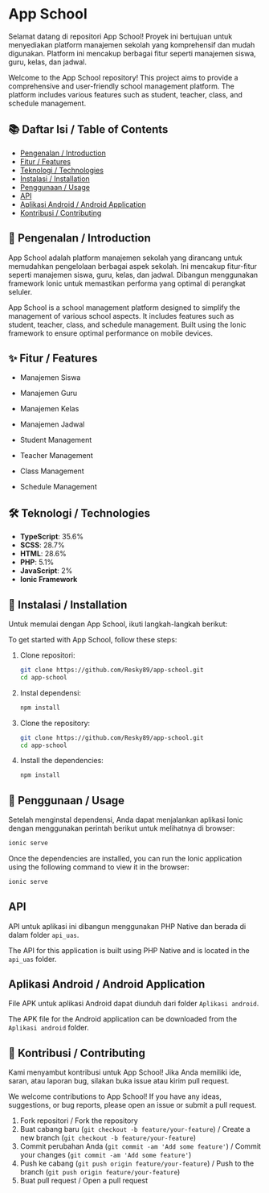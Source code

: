 # App School

Selamat datang di repositori App School! Proyek ini bertujuan untuk menyediakan platform manajemen sekolah yang komprehensif dan mudah digunakan. Platform ini mencakup berbagai fitur seperti manajemen siswa, guru, kelas, dan jadwal.

Welcome to the App School repository! This project aims to provide a comprehensive and user-friendly school management platform. The platform includes various features such as student, teacher, class, and schedule management.

## 📚 Daftar Isi / Table of Contents

- [Pengenalan / Introduction](#pengenalan--introduction)
- [Fitur / Features](#fitur--features)
- [Teknologi / Technologies](#teknologi--technologies)
- [Instalasi / Installation](#instalasi--installation)
- [Penggunaan / Usage](#penggunaan--usage)
- [API](#api)
- [Aplikasi Android / Android Application](#aplikasi-android--android-application)
- [Kontribusi / Contributing](#kontribusi--contributing)

## 📖 Pengenalan / Introduction

App School adalah platform manajemen sekolah yang dirancang untuk memudahkan pengelolaan berbagai aspek sekolah. Ini mencakup fitur-fitur seperti manajemen siswa, guru, kelas, dan jadwal. Dibangun menggunakan framework Ionic untuk memastikan performa yang optimal di perangkat seluler.

App School is a school management platform designed to simplify the management of various school aspects. It includes features such as student, teacher, class, and schedule management. Built using the Ionic framework to ensure optimal performance on mobile devices.

## ✨ Fitur / Features

- Manajemen Siswa
- Manajemen Guru
- Manajemen Kelas
- Manajemen Jadwal

- Student Management
- Teacher Management
- Class Management
- Schedule Management

## 🛠️ Teknologi / Technologies

- **TypeScript**: 35.6%
- **SCSS**: 28.7%
- **HTML**: 28.6%
- **PHP**: 5.1%
- **JavaScript**: 2%
- **Ionic Framework**

## 🚀 Instalasi / Installation

Untuk memulai dengan App School, ikuti langkah-langkah berikut:

To get started with App School, follow these steps:

1. Clone repositori:
    ```sh
    git clone https://github.com/Resky89/app-school.git
    cd app-school
    ```

2. Instal dependensi:
    ```sh
    npm install
    ```

1. Clone the repository:
    ```sh
    git clone https://github.com/Resky89/app-school.git
    cd app-school
    ```

2. Install the dependencies:
    ```sh
    npm install
    ```

## 📖 Penggunaan / Usage

Setelah menginstal dependensi, Anda dapat menjalankan aplikasi Ionic dengan menggunakan perintah berikut untuk melihatnya di browser:

```sh
ionic serve
```

Once the dependencies are installed, you can run the Ionic application using the following command to view it in the browser:

```sh
ionic serve
```

## API

API untuk aplikasi ini dibangun menggunakan PHP Native dan berada di dalam folder `api_uas`.

The API for this application is built using PHP Native and is located in the `api_uas` folder.

## Aplikasi Android / Android Application

File APK untuk aplikasi Android dapat diunduh dari folder `Aplikasi android`.

The APK file for the Android application can be downloaded from the `Aplikasi android` folder.

## 🤝 Kontribusi / Contributing

Kami menyambut kontribusi untuk App School! Jika Anda memiliki ide, saran, atau laporan bug, silakan buka issue atau kirim pull request.

We welcome contributions to App School! If you have any ideas, suggestions, or bug reports, please open an issue or submit a pull request.

1. Fork repositori / Fork the repository
2. Buat cabang baru (`git checkout -b feature/your-feature`) / Create a new branch (`git checkout -b feature/your-feature`)
3. Commit perubahan Anda (`git commit -am 'Add some feature'`) / Commit your changes (`git commit -am 'Add some feature'`)
4. Push ke cabang (`git push origin feature/your-feature`) / Push to the branch (`git push origin feature/your-feature`)
5. Buat pull request / Open a pull request

